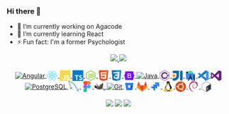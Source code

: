 ### Hi there 👋

* 🔭 I’m currently working on Agacode
* 🌱 I’m currently learning React
* ⚡ Fun fact: I'm a former Psychologist

<div align="center">
  <a href="https://github.com/m4ns0">
  <img height="180em" src="https://github-readme-stats.vercel.app/api?username=m4ns0&show_icons=true&theme=dracula&include_all_commits=true&count_private=true"/>
  <img height="180em" src="https://github-readme-stats.vercel.app/api/top-langs/?username=m4ns0&layout=compact&langs_count=7&theme=dracula"/>
</div>



<div align="center"><br>

  <img align="center" alt="Angular" height="25" width="25" src="https://user-images.githubusercontent.com/46682639/120318037-b5ce5700-c2b5-11eb-9d64-57629c7ee0f8.png">
  <img align="center" alt="React" height="25" width="25" src="https://raw.githubusercontent.com/devicons/devicon/master/icons/react/react-original.svg">
  <img align="center" alt="Js" height="25" width="25" src="https://raw.githubusercontent.com/devicons/devicon/master/icons/javascript/javascript-plain.svg">
  <img align="center" alt="Ts" height="25" width="25" src="https://raw.githubusercontent.com/devicons/devicon/master/icons/typescript/typescript-plain.svg">
  <img align="center" alt="NodeJs" height="25" width="25" src="https://github.com/devicons/devicon/blob/master/icons/nodejs/nodejs-original.svg">
  <img align="center" alt="HTML" height="25" width="25" src="https://raw.githubusercontent.com/devicons/devicon/master/icons/html5/html5-original.svg">
  <img align="center" alt="CSS" height="25" width="25" src="https://raw.githubusercontent.com/devicons/devicon/master/icons/css3/css3-original.svg">
  <img align="center" alt="Bootstrap" height="25" width="25" src="https://github.com/devicons/devicon/blob/master/icons/bootstrap/bootstrap-original.svg">
  <img align="center" alt="Java" height="25" width="25" src="https://user-images.githubusercontent.com/46682639/120317610-3cceff80-c2b5-11eb-89b3-7ed434461e1f.png">
  <img align="center" alt="Csharp" height="25" width="25" src="https://github.com/devicons/devicon/blob/master/icons/csharp/csharp-line.svg">
  <img align="center" alt="InteliJ" height="25" width="25" src="https://github.com/devicons/devicon/blob/master/icons/intellij/intellij-original.svg">
  <img align="center" alt="AndroidStudio" height="25" width="25" src="https://github.com/devicons/devicon/blob/master/icons/androidstudio/androidstudio-original.svg">
  <img align="center" alt="VSCode" height="25" width="25" src="https://github.com/devicons/devicon/blob/master/icons/vscode/vscode-original.svg">
  <img align="center" alt="VisualStudio" height="25" width="25" src="https://github.com/devicons/devicon/blob/master/icons/visualstudio/visualstudio-plain.svg"> 
  <img align="center" alt="PostgreSQL" height="25" width="25" src="https://user-images.githubusercontent.com/46682639/120318367-26757380-c2b6-11eb-8ee8-7b27920da71a.png">
  <img align="center" alt="MySql" height="25" width="25" src="https://github.com/devicons/devicon/blob/master/icons/mysql/mysql-original.svg">
  <img align="center" alt="Figma" height="25" width="25" src="https://github.com/devicons/devicon/blob/master/icons/figma/figma-original.svg">
  <img align="center" alt="Gimp" height="25" width="25" src="https://github.com/devicons/devicon/blob/master/icons/gimp/gimp-original.svg">
  <img align="center" alt="Git" height="25" width="25" src="https://user-images.githubusercontent.com/46682639/120317833-80c20480-c2b5-11eb-9144-92c246da14f6.png">
  <img align="center" alt="Bitbucket" height="25" width="25" src="https://github.com/devicons/devicon/blob/master/icons/bitbucket/bitbucket-original.svg">
  <img align="center" alt="GitLab" height="25" width="25" src="https://github.com/devicons/devicon/blob/master/icons/gitlab/gitlab-original.svg">
  <img align="center" alt="Jira" height="25" width="25" src="https://github.com/devicons/devicon/blob/master/icons/jira/jira-original.svg">
  <img align="center" alt="Linux" height="25" width="25" src="https://github.com/devicons/devicon/blob/master/icons/linux/linux-original.svg">
  <img align="center" alt="Ubuntu" height="25" width="25" src="https://github.com/devicons/devicon/blob/master/icons/ubuntu/ubuntu-plain.svg">
  <img align="center" alt="Debian" height="25" width="25" src="https://github.com/devicons/devicon/blob/master/icons/debian/debian-original.svg">
  <img align="center" alt="Bash" height="25" width="25" src="https://github.com/devicons/devicon/blob/master/icons/bash/bash-original.svg"> 

</div>

<div align="center"><br>
  <a href="https://instagram.com/m4ns0" target="_blank">
  <img src="https://img.shields.io/badge/-Instagram-%23E4405F?style=for-the-badge&logo=instagram&logoColor=white" target="_blank"></a>

  <a href = "mailto:mrbrunomanso@gmail.com">
  <img src="https://img.shields.io/badge/-Gmail-%23333?style=for-the-badge&logo=gmail&logoColor=white" target="_blank"></a>

  <a href="https://www.linkedin.com/in/m4ns0/" target="_blank">
  <img src="https://img.shields.io/badge/-LinkedIn-%230077B5?style=for-the-badge&logo=linkedin&logoColor=white" target="_blank"></a> 
</div>
